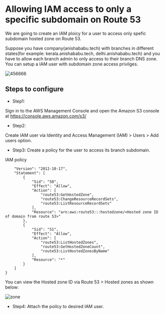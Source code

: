 # Allowing IAM access to only a specific subdomain on Route 53

We are going to create an IAM ploicy for a user to access only spefic subdomain hosted zone on Route 53.

Suppose you have company(anishababu.tech) with branches in different states(for example: kerala.anishababu.tech, delhi.anishababu.tech) and you have to allow each branch admin to only access to their branch DNS zone. You can setup a IAM user with subdomain zone access privilges.

![456666](https://user-images.githubusercontent.com/100779249/159098593-8d5f4c8b-6b1d-4eb0-8d73-565826cbb516.png)

## Steps to configure

* Step1:

Sign in to the AWS Management Console and open the Amazon S3 console at https://console.aws.amazon.com/s3/

* Step2: 

Create IAM user via Identity and Access Management (IAM) > Users > Add users option.

* Step3: Create a policy for the user to access its branch subdomain.

IAM policy
```{
    "Version": "2012-10-17",
    "Statement": [
        {
            "Sid": "S0",
            "Effect": "Allow",
            "Action": [
                "route53:GetHostedZone",
                "route53:ChangeResourceRecordSets",
                "route53:ListResourceRecordSets"
            ],
            "Resource": "arn:aws:route53:::hostedzone/<Hosted zone ID of domain from route 53>"
        },
        {
            "Sid": "S1",
            "Effect": "Allow",
            "Action": [
                "route53:ListHostedZones",
                "route53:GetHostedZoneCount",
                "route53:ListHostedZonesByName"
            ],
            "Resource": "*"
        }
    ]
}
```

You can view the Hosted zone ID via Route 53 > Hosted zones as shown below:

![zone](https://user-images.githubusercontent.com/100779249/159102455-7e52d7d5-17eb-4ec1-8b25-a831b2bfd91a.png)

* Step4: Attach the poilcy to desired IAM user.
